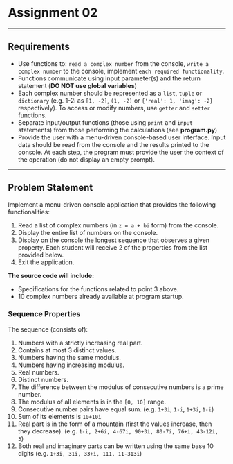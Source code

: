 # Assignment 02
---
## Requirements
- Use functions to: `read a complex number` from the console, `write a complex number` to the console, implement `each required functionality`.
- Functions communicate using input parameter(s) and the return statement (**DO NOT use global variables**)
- Each complex number should be represented as a `list`, `tuple` or `dictionary` (e.g. 1-2i as `[1, -2]`, `(1, -2)` or `{'real': 1, 'imag': -2}` respectively). To access or modify numbers, use `getter` and `setter` functions.
- Separate input/output functions (those using `print` and `input` statements) from those performing the calculations (see **program.py**)
- Provide the user with a menu-driven console-based user interface. Input data should be read from the console and the results printed to the console. At each step, the program must provide the user the context of the operation (do not display an empty prompt).
---
## Problem Statement
Implement a menu-driven console application that provides the following functionalities:
1. Read a list of complex numbers (in `z = a + bi` form) from the console.
2. Display the entire list of numbers on the console.
3. Display on the console the longest sequence that observes a given property. Each student will receive 2 of the properties from the list provided below.
4. Exit the application.

**The source code will include:**
- Specifications for the functions related to point 3 above. 
- 10 complex numbers already available at program startup.

### Sequence Properties
The sequence (consists of):
1. Numbers with a strictly increasing real part.
2. Contains at most 3 distinct values.
3. Numbers having the same modulus.
4. Numbers having increasing modulus.
5. Real numbers.
6. Distinct numbers.
7. The difference between the modulus of consecutive numbers is a prime number.
8. The modulus of all elements is in the `[0, 10]` range.
9. Consecutive number pairs have equal sum. (e.g. `1+3i`, `1-i`, `1+3i`, `1-i`)
10.	Sum of its elements is `10+10i`
11.	Real part is in the form of a mountain (first the values increase, then they decrease). (e.g. `1-i, 2+6i, 4-67i, 90+3i, 80-7i, 76+i, 43-12i, 3`)
12.	Both real and imaginary parts can be written using the same base 10 digits (e.g. `1+3i, 31i, 33+i, 111, 11-313i`)
